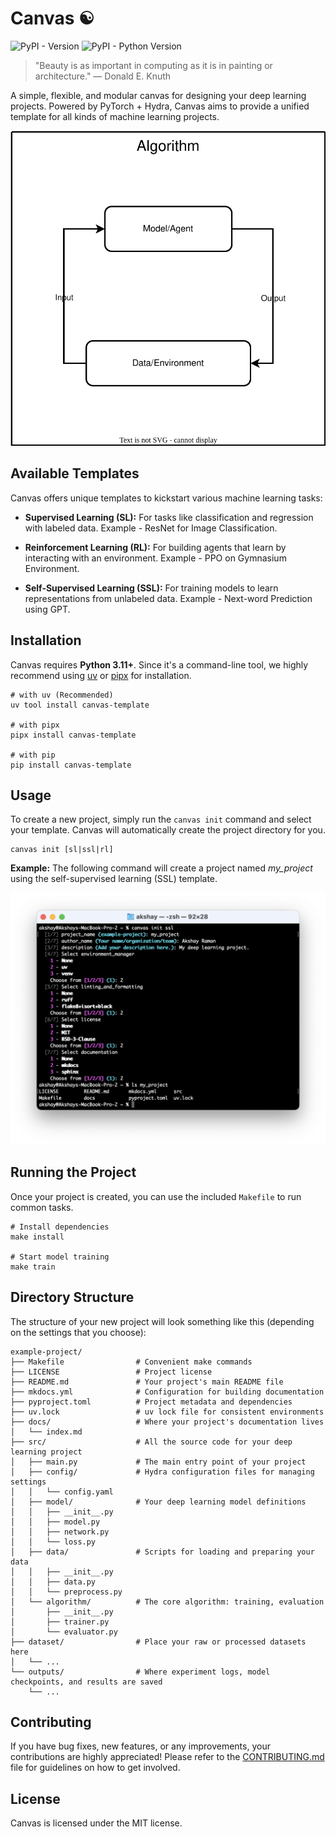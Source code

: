# Canvas ☯︎

![PyPI - Version](https://img.shields.io/pypi/v/canvas-template)
![PyPI - Python Version](https://img.shields.io/pypi/pyversions/canvas-template)

> "Beauty is as important in computing as it is in painting or architecture." — Donald E. Knuth

A simple, flexible, and modular canvas for designing your deep learning projects. Powered by PyTorch + Hydra, Canvas aims to provide a unified template for all kinds of machine learning projects.

<p align="center">
<img src="https://raw.githubusercontent.com/ramanakshay/canvas/main/docs/images/architecture.svg"
alt="Canvas Architecture">
</p>

## Available Templates

Canvas offers unique templates to kickstart various machine learning tasks:

* **Supervised Learning (SL):** For tasks like classification and regression with labeled data. Example - ResNet for Image Classification.

* **Reinforcement Learning (RL):**  For building agents that learn by interacting with an environment. Example - PPO on Gymnasium Environment.

* **Self-Supervised Learning (SSL):** For training models to learn representations from unlabeled data. Example - Next-word Prediction using GPT.

## Installation

Canvas requires **Python 3.11+**. Since it's a command-line tool, we highly recommend using [uv](https://docs.astral.sh/uv/) or [pipx](https://pipx.pypa.io/stable/) for installation.

```
# with uv (Recommended)
uv tool install canvas-template

# with pipx
pipx install canvas-template

# with pip
pip install canvas-template
```

## Usage

To create a new project, simply run the `canvas init` command and select your template. Canvas will automatically create the project directory for you.

```
canvas init [sl|ssl|rl]
```

**Example:** The following command will create a project named *my_project* using the self-supervised learning (SSL) template.

<p align="center">
<img src="https://raw.githubusercontent.com/ramanakshay/canvas/main/docs/images/canvas_demo.png"
alt="Canvas Demo">
</p>

## Running the Project

Once your project is created, you can use the included `Makefile` to run common tasks.

```
# Install dependencies
make install

# Start model training
make train
```

## Directory Structure

The structure of your new project will look something like this (depending on the settings that you choose):

```
example-project/
├── Makefile                # Convenient make commands
├── LICENSE                 # Project license
├── README.md               # Your project's main README file
├── mkdocs.yml              # Configuration for building documentation
├── pyproject.toml          # Project metadata and dependencies
├── uv.lock                 # uv lock file for consistent environments
├── docs/                   # Where your project's documentation lives
│   └── index.md
├── src/                    # All the source code for your deep learning project
│   ├── main.py             # The main entry point of your project
│   ├── config/             # Hydra configuration files for managing settings
│   │   └── config.yaml
│   ├── model/              # Your deep learning model definitions
│   │   ├── __init__.py
│   │   ├── model.py
│   │   ├── network.py
│   │   └── loss.py
│   ├── data/               # Scripts for loading and preparing your data
│   │   ├── __init__.py
│   │   ├── data.py
│   │   └── preprocess.py
│   └── algorithm/          # The core algorithm: training, evaluation
│       ├── __init__.py
│       ├── trainer.py
│       └── evaluator.py
├── dataset/                # Place your raw or processed datasets here
│   └── ...
└── outputs/                # Where experiment logs, model checkpoints, and results are saved
    └── ...
```

## Contributing

If you have bug fixes, new features, or any improvements, your contributions are highly appreciated! Please refer to the [CONTRIBUTING.md](CONTRIBUTING.md) file for guidelines on how to get involved.

## License

Canvas is licensed under the MIT license.
